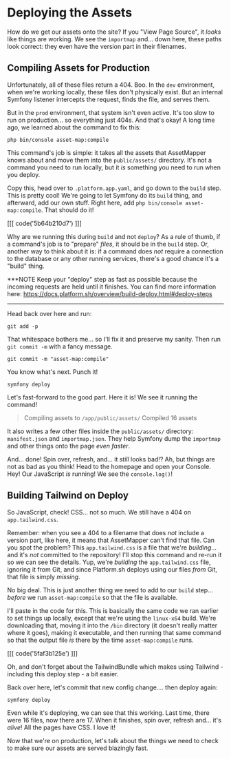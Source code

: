# Deploying the Assets

How do we get our assets onto the site? If you "View Page Source", it *looks* like
things are working. We see the `importmap` and... down here, these paths
look correct: they even have the version part in their filenames.

## Compiling Assets for Production

Unfortunately, all of these files return a 404. Boo. In the `dev` environment,
when we're working locally, these files don't physically exist. But an internal
Symfony listener intercepts the request, finds the file, and serves them.

But in the `prod` environment, that system isn't even active. It's too slow to run
on production... so everything just 404s. And that's okay! A long time ago, we learned
about the command to fix this:

```terminal
php bin/console asset-map:compile
```

This command's job is simple: it takes all the assets that AssetMapper knows about
and move them into the `public/assets/` directory. It's not a command you need
to run locally, but it *is* something you need to run when you deploy.

Copy this, head over to `.platform.app.yaml`, and go down to the `build` step. This
is pretty cool! We're going to let Symfony do its `build` thing, and afterward,
add our own stuff. Right here, add `php bin/console asset-map:compile`.
That should do it!

[[[ code('5b64b210d7') ]]]

Why are we running this during `build` and not `deploy`? As a rule of thumb, if
a command's job is to "prepare" *files*, it should be in the `build` step.
Or, another way to think about it is: if a command does *not* require a connection
to the database or any other running services, there's a good chance it's a "build"
thing.

***NOTE
Keep your "deploy" step as fast as possible because the incoming requests are held until it finishes.
You can find more information here: https://docs.platform.sh/overview/build-deploy.html#deploy-steps
***

Head back over here and run:

```terminal
git add -p
```

That whitespace bothers me... so I'll fix it and preserve my sanity. Then run
`git commit -m` with a fancy message.

```terminal-silent
git commit -m "asset-map:compile"
```

You know what's next. Punch it!

```terminal skip-ci
symfony deploy
```

Let's fast-forward to the good part. Here it is! We see it running the command!

> Compiling assets to `/app/public/assets/`
> Compiled 16 assets

It also writes a few other files inside the `public/assets/` directory:
`manifest.json` and `importmap.json`. They help Symfony dump the `importmap` and
other things onto the page *even faster*.

And... done! Spin over, refresh, and... it *still* looks bad!? Ah, but things are
not as bad as you think! Head to the homepage and open your Console. Hey! Our
JavaScript *is* running! We see the `console.log()`!

## Building Tailwind on Deploy

So JavaScript, check! CSS... not so much. We still have a 404 on
`app.tailwind.css`.

Remember: when you see a 404 to a filename that does *not* include a version part,
like here, it means that AssetMapper can't find that file. Can you
spot the problem? This `app.tailwind.css` is a file that we're *building*... and
it's *not* committed to the repository! I'll stop this command and re-run it so we
can see the details. Yup, we're *building* the `app.tailwind.css` file, ignoring it
from Git, and since Platform.sh deploys using our files *from* Git, that file is
simply *missing*.

No big deal. This is just another thing we need to add to our `build` step...
*before* we run `asset-map:compile` so that the file is available.

I'll paste in the code for this. This is basically the same code we ran earlier
to set things up locally, except that we're using the `linux-x64` build. We're
downloading that, moving it into the `/bin` directory (it doesn't really
matter where it goes), making it executable, and then running
that same command so that the output file *is* there by the time
`asset-map:compile` runs.

[[[ code('5faf3b125e') ]]]

Oh, and don't forget about the TailwindBundle which makes using Tailwind - including
this deploy step - a bit easier.

Back over here, let's commit that new config change.... then deploy again:

```terminal-silent skip-ci
symfony deploy
```

Even while it's deploying, we can see that this working. Last time, there were 16
files, now there are 17. When it finishes, spin over, refresh and... it's *alive*!
All the pages have CSS. I love it!

Now that we're on production, let's talk about the things we need to
check to make sure our assets are served blazingly fast.
